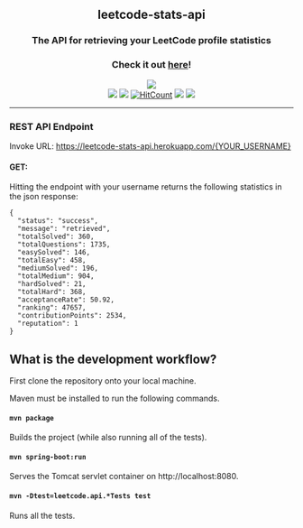 <h2 align="center">leetcode-stats-api</h2>
<h3 align="center">The API for retrieving your LeetCode profile statistics</h3>

<h3 align="center">Check it out <a href="https://leetcode-stats-api.herokuapp.com/">here</a>!</h3>

<p align="center">
  <a href=https://forthebadge.com>
    <img src="https://forthebadge.com/images/badges/built-with-grammas-recipe.svg"></a>
  </br>
  <a href="https://leetcode-stats-api.herokuapp.com/">
    <img src="https://pyheroku-badge.herokuapp.com/?app=leetcode-stats-api"></a>
  <a href=https://travis-ci.com/JeremyTsaii/leetcode-stats-api>
    <img src="https://travis-ci.com/JeremyTsaii/leetcode-stats-api.svg?branch=main"></a>
  <a href=http://hits.dwyl.com/jeremytsaii/leetcode-stats-api>
    <img alt="HitCount" src=http://hits.dwyl.com/jeremytsaii/leetcode-stats-api.svg></a>
  <a href=https://github.com/dwyl/esta/issues>
    <img src="https://img.shields.io/badge/contributions-welcome-brightgreen.svg?style=flat"></a>
  <a href=https://opensource.org/licenses/MIT>
    <img src=https://img.shields.io/badge/License-MIT-yellow.svg></a>
</p>

***

### REST API Endpoint

Invoke URL: https://leetcode-stats-api.herokuapp.com/{YOUR_USERNAME}

#### GET:
Hitting the endpoint with your username returns the following statistics in the json response:
```
{
  "status": "success",
  "message": "retrieved",
  "totalSolved": 360,
  "totalQuestions": 1735,
  "easySolved": 146,
  "totalEasy": 458,
  "mediumSolved": 196,
  "totalMedium": 904,
  "hardSolved": 21,
  "totalHard": 368,
  "acceptanceRate": 50.92,
  "ranking": 47657,
  "contributionPoints": 2534,
  "reputation": 1
}
```

## What is the development workflow?

First clone the repository onto your local machine.

Maven must be installed to run the following commands.

#### `mvn package`

Builds the project (while also running all of the tests).

#### `mvn spring-boot:run`

Serves the Tomcat servlet container on http://localhost:8080.

#### `mvn -Dtest=leetcode.api.*Tests test`

Runs all the tests.